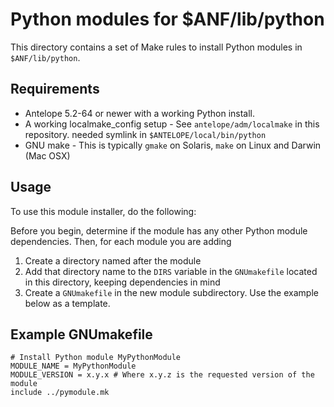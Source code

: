Python modules for $ANF/lib/python
==================================

This directory contains a set of Make rules to install Python modules in
`$ANF/lib/python`.

Requirements
------------

 * Antelope 5.2-64 or newer with a working Python install.
 * A working localmake\_config setup - See `antelope/adm/localmake` in this
   repository.
   needed symlink in `$ANTELOPE/local/bin/python`
 * GNU make - This is typically `gmake` on Solaris, `make` on Linux and
   Darwin (Mac OSX)

Usage
-----

To use this module installer, do the following:

Before you begin, determine if the module has any other Python module dependencies. Then, for each module you are adding

1. Create a directory named after the module
2. Add that directory name to the `DIRS` variable in the `GNUmakefile`
   located in this directory, keeping dependencies in mind
3. Create a `GNUmakefile` in the new module subdirectory. Use the example
   below as a template.

Example GNUmakefile
-------------------

```
# Install Python module MyPythonModule
MODULE_NAME = MyPythonModule
MODULE_VERSION = x.y.x # Where x.y.z is the requested version of the module
include ../pymodule.mk
```
